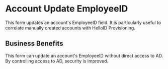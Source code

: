 # Account Update EmployeeID

This form updates an account's EmployeeID field. It is particularly useful to correlate manually created accounts with HelloID Provisioning. 

## Business Benefits

This form can update an account's EmployeeID without direct access to AD. By controlling access to AD, security is improved.
